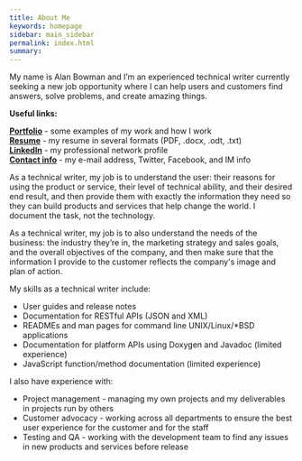 ```yaml
---
title: About Me 
keywords: homepage
sidebar: main_sidebar
permalink: index.html
summary: 
---
```


My name is Alan Bowman and I’m an experienced technical writer currently seeking a new job opportunity where I can help users and customers find answers, solve problems, and create amazing things.   

**Useful links:**  

[**Portfolio**](/portfolio.html) - some examples of my work and how I work   
[**Resume**](/resume.html) - my resume in several formats (PDF, .docx, .odt, .txt)   
[**LinkedIn**](https://www.linkedin.com/in/ralanbowman) - my professional network profile   
[**Contact info**](/contact_info.html) - my e-mail address, Twitter, Facebook, and IM info   

As a technical writer, my job is to understand the user: their reasons for using the product or service, their level of technical ability, and their desired end result, and then provide them with exactly the information they need so they can build products and services that help change the world. I document the task, not the technology.  

As a technical writer, my job is to also understand the needs of the business: the industry they’re in, the marketing strategy and sales goals, and the overall objectives of the company, and then make sure that the information I provide to the customer reflects the company's image and plan of action.   

My skills as a technical writer include:   

* User guides and release notes 
* Documentation for RESTful APIs (JSON and XML)
* READMEs and man pages for command line UNIX/Linux/*BSD applications 
* Documentation for platform APIs using Doxygen and Javadoc (limited experience)
* JavaScript function/method documentation (limited experience) 

I also have experience with:   

* Project management - managing my own projects and my deliverables in projects run by others
* Customer advocacy - working across all departments to ensure the best user experience for the customer and for the staff 
* Testing and QA - working with the development team to find any issues in new products and services before release 

